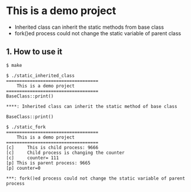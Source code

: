 # This is a demo project

* Inherited class can inherit the static methods from base class
* fork()ed process could not change the static variable of parent class

## 1. How to use it

```
$ make

$ ./static_inherited_class
===================================
	This is a demo project
===================================
BaseClass::print()

****: Inherited class can inherit the static method of base class

BaseClass::print()

$ ./static_fork
===================================
	This is a demo project
===================================
[c]		This is child process: 9666
[c]		Child process is changing the counter
[c]		counter= 111
[p]	This is parent process: 9665
[p]	counter=0

***: fork()ed process could not change the static variable of parent process

```
